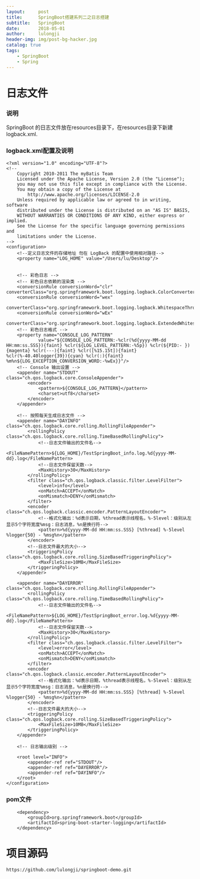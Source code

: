 ```yaml
---
layout:     post
title:      SpringBoot搭建系列二之日志搭建
subtitle:   SpringBoot
date:       2018-05-01
author:     lulongji
header-img: img/post-bg-hacker.jpg
catalog: true
tags:
    - SpringBoot
    - Spring
---
```



# 日志文件

### 说明
SpringBoot 的日志文件放在resources目录下，在resources目录下新建logback.xml.

### logback.xml配置及说明
    <?xml version="1.0" encoding="UTF-8"?>
    <!--
        Copyright 2010-2011 The myBatis Team
        Licensed under the Apache License, Version 2.0 (the "License");
        you may not use this file except in compliance with the License.
        You may obtain a copy of the License at
            http://www.apache.org/licenses/LICENSE-2.0
        Unless required by applicable law or agreed to in writing, software
        distributed under the License is distributed on an "AS IS" BASIS,
        WITHOUT WARRANTIES OR CONDITIONS OF ANY KIND, either express or implied.
        See the License for the specific language governing permissions and
        limitations under the License.
    -->
    <configuration>
        <!--定义日志文件的存储地址 勿在 LogBack 的配置中使用相对路径-->
        <property name="LOG_HOME" value="/Users/lu/Desktop"/>


        <!-- 彩色日志 -->
        <!-- 彩色日志依赖的渲染类 -->
        <conversionRule conversionWord="clr" converterClass="org.springframework.boot.logging.logback.ColorConverter"/>
        <conversionRule conversionWord="wex"
                        converterClass="org.springframework.boot.logging.logback.WhitespaceThrowableProxyConverter"/>
        <conversionRule conversionWord="wEx"
                        converterClass="org.springframework.boot.logging.logback.ExtendedWhitespaceThrowableProxyConverter"/>
        <!-- 彩色日志格式 -->
        <property name="CONSOLE_LOG_PATTERN"
                value="${CONSOLE_LOG_PATTERN:-%clr(%d{yyyy-MM-dd HH:mm:ss.SSS}){faint} %clr(${LOG_LEVEL_PATTERN:-%5p}) %clr(${PID:- }){magenta} %clr(---){faint} %clr([%15.15t]){faint} %clr(%-40.40logger{39}){cyan} %clr(:){faint} %m%n${LOG_EXCEPTION_CONVERSION_WORD:-%wEx}}"/>
        <!-- Console 输出设置 -->
        <appender name="STDOUT" class="ch.qos.logback.core.ConsoleAppender">
            <encoder>
                <pattern>${CONSOLE_LOG_PATTERN}</pattern>
                <charset>utf8</charset>
            </encoder>
        </appender>
        
        <!-- 按照每天生成日志文件 -->
        <appender name="DAYINFO" class="ch.qos.logback.core.rolling.RollingFileAppender">
            <rollingPolicy class="ch.qos.logback.core.rolling.TimeBasedRollingPolicy">
                <!--日志文件输出的文件名-->
                <FileNamePattern>${LOG_HOME}/TestSpringBoot_info.log.%d{yyyy-MM-dd}.log</FileNamePattern>
                <!--日志文件保留天数-->
                <MaxHistory>30</MaxHistory>
            </rollingPolicy>
            <filter class="ch.qos.logback.classic.filter.LevelFilter">
                <level>info</level>
                <onMatch>ACCEPT</onMatch>
                <onMismatch>DENY</onMismatch>
            </filter>
            <encoder class="ch.qos.logback.classic.encoder.PatternLayoutEncoder">
                <!--格式化输出：%d表示日期，%thread表示线程名，%-5level：级别从左显示5个字符宽度%msg：日志消息，%n是换行符-->
                <pattern>%d{yyyy-MM-dd HH:mm:ss.SSS} [%thread] %-5level %logger{50} - %msg%n</pattern>
            </encoder>
            <!--日志文件最大的大小-->
            <triggeringPolicy class="ch.qos.logback.core.rolling.SizeBasedTriggeringPolicy">
                <MaxFileSize>10MB</MaxFileSize>
            </triggeringPolicy>
        </appender>

        <appender name="DAYERROR" class="ch.qos.logback.core.rolling.RollingFileAppender">
            <rollingPolicy class="ch.qos.logback.core.rolling.TimeBasedRollingPolicy">
                <!--日志文件输出的文件名-->
                <FileNamePattern>${LOG_HOME}/TestSpringBoot_error.log.%d{yyyy-MM-dd}.log</FileNamePattern>
                <!--日志文件保留天数-->
                <MaxHistory>30</MaxHistory>
            </rollingPolicy>
            <filter class="ch.qos.logback.classic.filter.LevelFilter">
                <level>error</level>
                <onMatch>ACCEPT</onMatch>
                <onMismatch>DENY</onMismatch>
            </filter>
            <encoder class="ch.qos.logback.classic.encoder.PatternLayoutEncoder">
                <!--格式化输出：%d表示日期，%thread表示线程名，%-5level：级别从左显示5个字符宽度%msg：日志消息，%n是换行符-->
                <pattern>%d{yyyy-MM-dd HH:mm:ss.SSS} [%thread] %-5level %logger{50} - %msg%n</pattern>
            </encoder>
            <!--日志文件最大的大小-->
            <triggeringPolicy class="ch.qos.logback.core.rolling.SizeBasedTriggeringPolicy">
                <MaxFileSize>10MB</MaxFileSize>
            </triggeringPolicy>
        </appender>

        <!-- 日志输出级别 -->

        <root level="INFO">
            <appender-ref ref="STDOUT"/>
            <appender-ref ref="DAYERROR"/>
            <appender-ref ref="DAYINFO"/>
        </root>
    </configuration>

### pom文件

        <dependency>
            <groupId>org.springframework.boot</groupId>
            <artifactId>spring-boot-starter-logging</artifactId>
        </dependency>


# 项目源码
```https://github.com/lulongji/springboot-demo.git```
